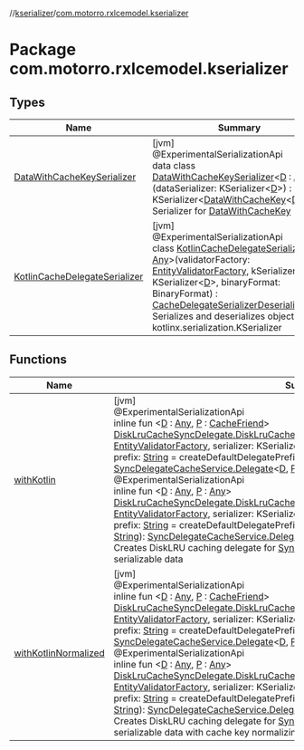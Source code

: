 //[kserializer](../../index.md)/[com.motorro.rxlcemodel.kserializer](index.md)

# Package com.motorro.rxlcemodel.kserializer

## Types

| Name | Summary |
|---|---|
| [DataWithCacheKeySerializer](-data-with-cache-key-serializer/index.md) | [jvm]<br>@ExperimentalSerializationApi<br>data class [DataWithCacheKeySerializer](-data-with-cache-key-serializer/index.md)&lt;[D](-data-with-cache-key-serializer/index.md) : [Any](https://kotlinlang.org/api/latest/jvm/stdlib/kotlin/-any/index.html)&gt;(dataSerializer: KSerializer&lt;[D](-data-with-cache-key-serializer/index.md)&gt;) : KSerializer&lt;[DataWithCacheKey](../../../base/base/com.motorro.rxlcemodel.base.service/-data-with-cache-key/index.md)&lt;[D](-data-with-cache-key-serializer/index.md)&gt;&gt; <br>Serializer for [DataWithCacheKey](../../../base/base/com.motorro.rxlcemodel.base.service/-data-with-cache-key/index.md) |
| [KotlinCacheDelegateSerializer](-kotlin-cache-delegate-serializer/index.md) | [jvm]<br>@ExperimentalSerializationApi<br>class [KotlinCacheDelegateSerializer](-kotlin-cache-delegate-serializer/index.md)&lt;[D](-kotlin-cache-delegate-serializer/index.md) : [Any](https://kotlinlang.org/api/latest/jvm/stdlib/kotlin/-any/index.html)&gt;(validatorFactory: [EntityValidatorFactory](../../../base/base/com.motorro.rxlcemodel.base.entity/-entity-validator-factory/index.md), kSerializer: KSerializer&lt;[D](-kotlin-cache-delegate-serializer/index.md)&gt;, binaryFormat: BinaryFormat) : [CacheDelegateSerializerDeserializer](../../../base/base/com.motorro.rxlcemodel.base.service/-cache-delegate-serializer-deserializer/index.md)&lt;[D](-kotlin-cache-delegate-serializer/index.md)&gt; <br>Serializes and deserializes objects with kotlinx.serialization.KSerializer |

## Functions

| Name | Summary |
|---|---|
| [withKotlin](with-kotlin.md) | [jvm]<br>@ExperimentalSerializationApi<br>inline fun &lt;[D](with-kotlin.md) : [Any](https://kotlinlang.org/api/latest/jvm/stdlib/kotlin/-any/index.html), [P](with-kotlin.md) : [CacheFriend](../../../base/base/com.motorro.rxlcemodel.base.service/-cache-friend/index.md)&gt; [DiskLruCacheSyncDelegate.DiskLruCacheProvider](../../../disklrucache/disklrucache/com.motorro.rxlcemodel.disklrucache/-disk-lru-cache-sync-delegate/-disk-lru-cache-provider/index.md).[withKotlin](with-kotlin.md)(validatorFactory: [EntityValidatorFactory](../../../base/base/com.motorro.rxlcemodel.base.entity/-entity-validator-factory/index.md), serializer: KSerializer&lt;[D](with-kotlin.md)&gt;, binaryFormat: BinaryFormat = Cbor, prefix: [String](https://kotlinlang.org/api/latest/jvm/stdlib/kotlin/-string/index.html) = createDefaultDelegatePrefix(D::class.java)): [SyncDelegateCacheService.Delegate](../../../base/base/com.motorro.rxlcemodel.base.service/-sync-delegate-cache-service/-delegate/index.md)&lt;[D](with-kotlin.md), [P](with-kotlin.md)&gt;<br>@ExperimentalSerializationApi<br>inline fun &lt;[D](with-kotlin.md) : [Any](https://kotlinlang.org/api/latest/jvm/stdlib/kotlin/-any/index.html), [P](with-kotlin.md) : [Any](https://kotlinlang.org/api/latest/jvm/stdlib/kotlin/-any/index.html)&gt; [DiskLruCacheSyncDelegate.DiskLruCacheProvider](../../../disklrucache/disklrucache/com.motorro.rxlcemodel.disklrucache/-disk-lru-cache-sync-delegate/-disk-lru-cache-provider/index.md).[withKotlin](with-kotlin.md)(validatorFactory: [EntityValidatorFactory](../../../base/base/com.motorro.rxlcemodel.base.entity/-entity-validator-factory/index.md), serializer: KSerializer&lt;[D](with-kotlin.md)&gt;, binaryFormat: BinaryFormat = Cbor, prefix: [String](https://kotlinlang.org/api/latest/jvm/stdlib/kotlin/-string/index.html) = createDefaultDelegatePrefix(D::class.java), crossinline stringify: [P](with-kotlin.md).() -&gt; [String](https://kotlinlang.org/api/latest/jvm/stdlib/kotlin/-string/index.html)): [SyncDelegateCacheService.Delegate](../../../base/base/com.motorro.rxlcemodel.base.service/-sync-delegate-cache-service/-delegate/index.md)&lt;[D](with-kotlin.md), [P](with-kotlin.md)&gt;<br>Creates DiskLRU caching delegate for [SyncDelegateCacheService](../../../base/base/com.motorro.rxlcemodel.base.service/-sync-delegate-cache-service/index.md) that accepts Kotlin-serializable data |
| [withKotlinNormalized](with-kotlin-normalized.md) | [jvm]<br>@ExperimentalSerializationApi<br>inline fun &lt;[D](with-kotlin-normalized.md) : [Any](https://kotlinlang.org/api/latest/jvm/stdlib/kotlin/-any/index.html), [P](with-kotlin-normalized.md) : [CacheFriend](../../../base/base/com.motorro.rxlcemodel.base.service/-cache-friend/index.md)&gt; [DiskLruCacheSyncDelegate.DiskLruCacheProvider](../../../disklrucache/disklrucache/com.motorro.rxlcemodel.disklrucache/-disk-lru-cache-sync-delegate/-disk-lru-cache-provider/index.md).[withKotlinNormalized](with-kotlin-normalized.md)(validatorFactory: [EntityValidatorFactory](../../../base/base/com.motorro.rxlcemodel.base.entity/-entity-validator-factory/index.md), serializer: KSerializer&lt;[D](with-kotlin-normalized.md)&gt;, binaryFormat: BinaryFormat = Cbor, prefix: [String](https://kotlinlang.org/api/latest/jvm/stdlib/kotlin/-string/index.html) = createDefaultDelegatePrefix(D::class.java)): [SyncDelegateCacheService.Delegate](../../../base/base/com.motorro.rxlcemodel.base.service/-sync-delegate-cache-service/-delegate/index.md)&lt;[D](with-kotlin-normalized.md), [P](with-kotlin-normalized.md)&gt;<br>@ExperimentalSerializationApi<br>inline fun &lt;[D](with-kotlin-normalized.md) : [Any](https://kotlinlang.org/api/latest/jvm/stdlib/kotlin/-any/index.html), [P](with-kotlin-normalized.md) : [Any](https://kotlinlang.org/api/latest/jvm/stdlib/kotlin/-any/index.html)&gt; [DiskLruCacheSyncDelegate.DiskLruCacheProvider](../../../disklrucache/disklrucache/com.motorro.rxlcemodel.disklrucache/-disk-lru-cache-sync-delegate/-disk-lru-cache-provider/index.md).[withKotlinNormalized](with-kotlin-normalized.md)(validatorFactory: [EntityValidatorFactory](../../../base/base/com.motorro.rxlcemodel.base.entity/-entity-validator-factory/index.md), serializer: KSerializer&lt;[D](with-kotlin-normalized.md)&gt;, binaryFormat: BinaryFormat = Cbor, prefix: [String](https://kotlinlang.org/api/latest/jvm/stdlib/kotlin/-string/index.html) = createDefaultDelegatePrefix(D::class.java), crossinline stringify: [P](with-kotlin-normalized.md).() -&gt; [String](https://kotlinlang.org/api/latest/jvm/stdlib/kotlin/-string/index.html)): [SyncDelegateCacheService.Delegate](../../../base/base/com.motorro.rxlcemodel.base.service/-sync-delegate-cache-service/-delegate/index.md)&lt;[D](with-kotlin-normalized.md), [P](with-kotlin-normalized.md)&gt;<br>Creates DiskLRU caching delegate for [SyncDelegateCacheService](../../../base/base/com.motorro.rxlcemodel.base.service/-sync-delegate-cache-service/index.md) that accepts Kotlin-serializable data with cache key normalizing and check. |
